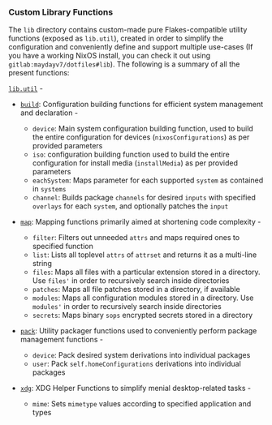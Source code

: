 ### Custom Library Functions
The `lib` directory contains custom-made pure Flakes-compatible utility functions (exposed as `lib.util`), created in order to simplify the configuration and conveniently define and support multiple use-cases (If you have a working NixOS install, you can check it out using `gitlab:maydayv7/dotfiles#lib`). The following is a summary of all the present functions:

[`lib.util`](./default.nix) -
* [`build`](./build.nix): Configuration building functions for efficient system management and declaration -
  + `device`: Main system configuration building function, used to build the entire configuration for devices (`nixosConfigurations`) as per provided parameters
  + `iso`: configuration building function used to build the entire configuration for install media (`installMedia`) as per provided parameters
  + `eachSystem`: Maps parameter for each supported `system` as contained in `systems`
  + `channel`: Builds package `channels` for desired `inputs` with specified `overlays` for each `system`, and optionally patches the `input`

* [`map`](./map.nix): Mapping functions primarily aimed at shortening code complexity -
  + `filter`: Filters out unneeded `attrs` and maps required ones to specified function
  + `list`: Lists all toplevel `attrs` of `attrset` and returns it as a multi-line string
  + `files`: Maps all files with a particular extension stored in a directory. Use `files'` in order to recursively search inside directories
  + `patches`: Maps all file patches stored in a directory, if available
  + `modules`: Maps all configuration modules stored in a directory. Use `modules'` in order to recursively search inside directories
  + `secrets`: Maps binary `sops` encrypted secrets stored in a directory

* [`pack`](./pack.nix): Utility packager functions used to conveniently perform package management functions -
  + `device`: Pack desired system derivations into individual packages
  + `user`: Pack `self.homeConfigurations` derivations into individual packages

* [`xdg`](./xdg.nix): XDG Helper Functions to simplify menial desktop-related tasks -
  + `mime`: Sets `mimetype` values according to specified application and types
